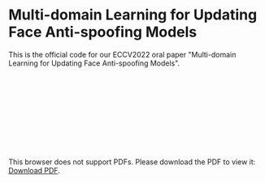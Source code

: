 # Multi-domain Learning for Updating Face Anti-spoofing Models
This is the official code for our ECCV2022 oral paper "Multi-domain Learning for Updating Face Anti-spoofing Models".

<object data="http://yoursite.com/the.pdf" type="application/pdf" width="700px" height="700px">
    <embed src="http://yoursite.com/the.pdf">
        <p>This browser does not support PDFs. Please download the PDF to view it: <a href="http://yoursite.com/the.pdf">Download PDF</a>.</p>
    </embed>
</object>
